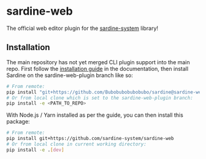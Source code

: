 # sardine-web

The official web editor plugin for the [sardine-system] library!

## Installation

The main repository has not yet merged CLI plugin support into the main repo.
First follow the [installation guide] in the documentation, then install Sardine
on the sardine-web-plugin branch like so:

```sh
# From remote:
pip install "git+https://github.com/Bubobubobubobubo/sardine@sardine-web-plugin"
# Or from local clone which is set to the sardine-web-plugin branch:
pip install -e <PATH_TO_REPO>
```

With Node.js / Yarn installed as per the guide, you can then install this package:

```sh
# From remote:
pip install git+https://github.com/sardine-system/sardine-web
# Or from local clone in current working directory:
pip install -e .[dev]
```

[sardine-system]: https://github.com/Bubobubobubobubo/sardine
[installation guide]: https://sardine.raphaelforment.fr/installation.html
